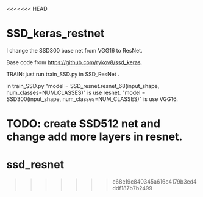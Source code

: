 <<<<<<< HEAD
# SSD_keras_restnet

I change the SSD300 base net from VGG16 to ResNet.

Base code from https://github.com/rykov8/ssd_keras.

TRAIN:
just run train_SSD.py in SSD_ResNet .

in train_SSD.py
"model = SSD_resnet.resnet_68(input_shape, num_classes=NUM_CLASSES)" is use resnet.
"model = SSD300(input_shape, num_classes=NUM_CLASSES)" is use VGG16.

TODO:
create SSD512 net and change add more layers in resnet.
=======
# ssd_resnet
>>>>>>> c68e19c840345a616c4179b3ed4ddf187b7b2499
